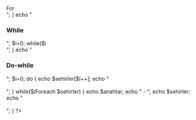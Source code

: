 <?php
$sehirler = array ("Balıkesir","Antalya","Kütahya","Mersin","Denizli","İstanbul");

echo "<h3>For</h3";
for ($i=0; $i<count($sehirler); $i++)
{
	echo $sehirler[$i];
	echo "<br></br>";
}
echo "<h3>While</h3>";
$i=0;
while($i<count($sehirler))
{
	echo $sehirler[$i++];
	echo "<br></br>";
}
echo "<h3>Do-while</h3>";
$i=0;
do
{
	echo $sehirler[$i++];
	echo "<br></br>";
}
while($i<count($sehirler));

echo "<h3>Foreach</h3";

foreach($sehirler as $anahtar => $sehirler)
{
	echo $anahtar;
	echo " - ";
	echo $sehirler;
	echo "<br></br>";
}
?>
